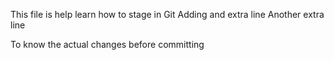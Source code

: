 This file is help learn how to stage in Git
Adding and extra line
Another extra line

To know the actual changes before committing